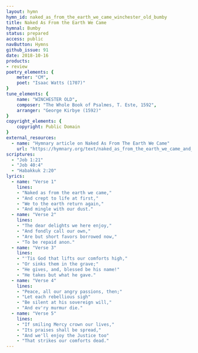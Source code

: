 ```yaml
---
layout: hymn
hymn_id: naked_as_from_the_earth_we_came_winchester_old_bumby
title: Naked As From the Earth We Came
hymnal: Bumby
status: prepared
access: public
navButton: Hymns
github_issue: 91
date: 2018-10-16
products:
- review
poetry_elements: {
    meter: "CM",
    poet: "Isaac Watts (1707)"
}
tune_elements: {
    name: "WINCHESTER OLD",
    composer: "The Whole Book of Psalmes, T. Este, 1592",
    arranger: "George Kirbye (1592)"
}
copyright_elements: {
    copyright: Public Domain
}
external_resources:
  - name: "Hymnary article on Naked As From The Earth We Came"
    url: "https://hymnary.org/text/naked_as_from_the_earth_we_came_and_cre"
scriptures:
  - "Job 1:21"
  - "Job 40:4"
  - "Habakkuk 2:20"
lyrics:
  - name: "Verse 1"
    lines:
    - "Naked as from the earth we came,"
    - "And crept to life at first,"
    - "We to the earth return again,"
    - "And mingle with our dust."
  - name: "Verse 2"
    lines:
    - "The dear delights we here enjoy,"
    - "And fondly call our own,"
    - "Are but short favors borrowed now,"
    - "To be repaid anon."
  - name: "Verse 3"
    lines:
    - "'Tis God that lifts our comforts high,"
    - "Or sinks them in the grave;"
    - "He gives, and, blessed be his name!"
    - "He takes but what he gave."
  - name: "Verse 4"
    lines:
    - "Peace, all our angry passions, then;"
    - "Let each rebellious sigh"
    - "Be silent at his sovereign will,"
    - "And ev'ry murmur die."
  - name: "Verse 5"
    lines:
    - "If smiling Mercy crown our lives,"
    - "Its praises shall be spread,"
    - "And we'll enjoy the Justice too"
    - "That strikes our comforts dead."
---
```

